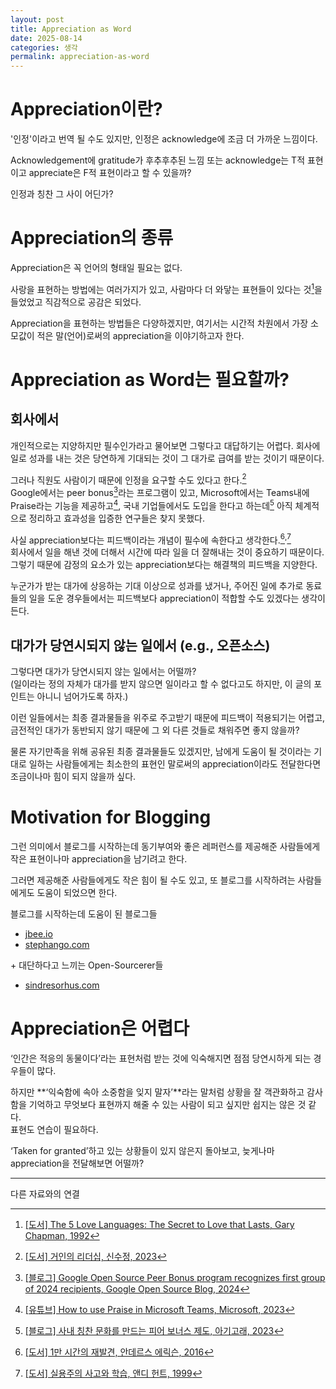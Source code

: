 ```yaml
---
layout: post
title: Appreciation as Word
date: 2025-08-14
categories: 생각
permalink: appreciation-as-word
---
```


# **Appreciation이란?**

'인정'이라고 번역 될 수도 있지만, 인정은 acknowledge에 조금 더 가까운 느낌이다.

Acknowledgement에 gratitude가 후추후추된 느낌 또는 acknowledge는 T적 표현이고 appreciate은 F적 표현이라고 할 수 있을까?

인정과 칭찬 그 사이 어딘가?

# **Appreciation의 종류**

Appreciation은 꼭 언어의 형태일 필요는 없다.

사랑을 표현하는 방법에는 여러가지가 있고, 사람마다 더 와닿는 표현들이 있다는 것[^1]을 들었었고 직감적으로 공감은 되었다.

Appreciation을 표현하는 방법들은 다양하겠지만, 여기서는 시간적 차원에서 가장 소모값이 적은 말(언어)로써의 appreciation을 이야기하고자 한다.

# **Appreciation as Word는 필요할까?**

## 회사에서

개인적으로는 지양하지만 필수인가라고 물어보면 그렇다고 대답하기는 어렵다.
회사에 일로 성과를 내는 것은 당연하게 기대되는 것이 그 대가로 급여를 받는 것이기 때문이다.

그러나 직원도 사람이기 때문에 인정을 요구할 수도 있다고 한다.[^2]<br>
Google에서는 peer bonus[^5]라는 프로그램이 있고, Microsoft에서는 Teams내에 Praise라는 기능을 제공하고[^7], 국내 기업들에서도 도입을 한다고 하는데[^6] 아직 체계적으로 정리하고 효과성을 입증한 연구들은 찾지 못했다.

사실 appreciation보다는 피드백이라는 개념이 필수에 속한다고 생각한다.[^3]<sup>,</sup>[^4]<br>
회사에서 일을 해낸 것에 더해서 시간에 따라 일을 더 잘해내는 것이 중요하기 때문이다.<br>
그렇기 때문에 감정의 요소가 있는 appreciation보다는 해결책의 피드백을 지양한다.<br>

누군가가 받는 대가에 상응하는 기대 이상으로 성과를 냈거나, 주어진 일에 추가로 동료들의 일을 도운 경우들에서는 피드백보다 appreciation이 적합할 수도 있겠다는 생각이 든다.

## 대가가 당연시되지 않는 일에서 (e.g., 오픈소스)

그렇다면 대가가 당연시되지 않는 일에서는 어떨까?<br>
(일이라는 정의 자체가 대가를 받지 않으면 일이라고 할 수 없다고도 하지만, 이 글의 포인트는 아니니 넘어가도록 하자.)

이런 일들에서는 최종 결과물들을 위주로 주고받기 때문에 피드백이 적용되기는 어렵고, 금전적인 대가가 동반되지 않기 때문에 그 외 다른 것들로 채워주면 좋지 않을까?

물론 자기만족을 위해 공유된 최종 결과물들도 있겠지만, 남에게 도움이 될 것이라는 기대로 일하는 사람들에게는 최소한의 표현인 말로써의 appreciation이라도 전달한다면 조금이나마 힘이 되지 않을까 싶다.

# **Motivation for Blogging**

그런 의미에서 블로그를 시작하는데 동기부여와 좋은 레퍼런스를 제공해준 사람들에게 작은 표현이나마 appreciation을 남기려고 한다.

그러면 제공해준 사람들에게도 작은 힘이 될 수도 있고, 또 블로그를 시작하려는 사람들에게도 도움이 되었으면 한다.

블로그를 시작하는데 도움이 된 블로그들

* [jbee.io](https://jbee.io/)
* [stephango.com](https://stephango.com)

\+ 대단하다고 느끼는 Open-Sourcerer들

* [sindresorhus.com](http://sindresorhus.com)

# **Appreciation은 어렵다**

‘인간은 적응의 동물이다’라는 표현처럼 받는 것에 익숙해지면 점점 당연시하게 되는 경우들이 많다.

하지만 **‘익숙함에 속아 소중함을 잊지 말자’**라는 말처럼 상황을 잘 객관화하고 감사함을 기억하고 무엇보다 표현까지 해줄 수 있는 사람이 되고 싶지만 쉽지는 않은 것 같다.<br>
표현도 연습이 필요하다.

‘Taken for granted’하고 있는 상황들이 있지 않은지 돌아보고, 늦게나마 appreciation을 전달해보면 어떨까?

---

다른 자료와의 연결

[^1]: [[도서] The 5 Love Languages: The Secret to Love that Lasts, Gary Chapman, 1992](https://www.amazon.com/Love-Languages-Secret-that-Lasts/dp/080241270X)
[^2]: [[도서] 거인의 리더십, 신수정, 2023](https://product.kyobobook.co.kr/detail/S000202342499)
[^3]: [[도서] 1만 시간의 재발견, 안데르스 에릭슨, 2016](https://product.kyobobook.co.kr/detail/S000001892497)
[^4]: [[도서] 실용주의 사고와 학습, 앤디 헌트, 1999](https://product.kyobobook.co.kr/detail/S000001766246)
[^5]: [[블로그] Google Open Source Peer Bonus program recognizes first group of 2024 recipients, Google Open Source Blog, 2024](https://opensource.googleblog.com/2024/06/google-open-source-peer-bonus-program-first-group-2024-recipients.html)
[^6]: [[블로그] 사내 칭찬 문화를 만드는 피어 보너스 제도, 아기고래, 2023](https://www.babywhale.io/blog/peer-bonus)
[^7]: [[유튜브] How to use Praise in Microsoft Teams, Microsoft, 2023](https://www.youtube.com/watch?v=27v1PSKtTp4)
